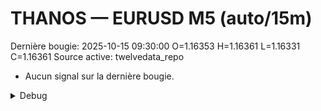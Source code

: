 # THANOS — EURUSD M5 (auto/15m)
Dernière bougie: 2025-10-15 09:30:00  O=1.16353  H=1.16361  L=1.16331  C=1.16361
Source active: twelvedata_repo

- Aucun signal sur la dernière bougie.

<details><summary>Debug</summary>

- TD_API_KEY manquant.

</details>